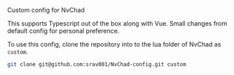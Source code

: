 Custom config for NvChad

This supports Typescript out of the box along with Vue. Small changes from default config for personal preference. 

To use this config, clone the repository into to the lua folder of NvChad as `custom`.  

```sh
git clone git@github.com:srav001/NvChad-config.git custom
```
